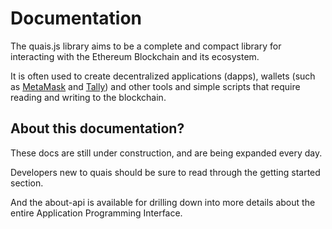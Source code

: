 # Documentation

The quais.js library aims to be a complete and compact library for interacting with the Ethereum Blockchain and its ecosystem.

It is often used to create decentralized applications (dapps), wallets (such as [MetaMask](https://metamask.io/) and [Tally](https://tallyho.org)) and other tools and simple scripts that require reading and writing
to the blockchain.

## About this documentation?

These docs are still under construction, and are being expanded every day.

Developers new to quais should be sure to read through the getting started section.

And the about-api is available for drilling down into more details about the entire Application Programming Interface.
